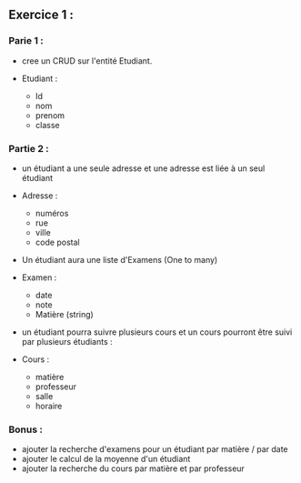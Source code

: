 ## Exercice 1 :

### Parie 1 :

- cree un CRUD sur l'entité Etudiant.

- Etudiant : 
    - Id
    - nom
    - prenom
    - classe


### Partie 2 :

- un étudiant a une seule adresse et une adresse est liée à un seul étudiant
    
- Adresse :
    - numéros
    - rue
    - ville
    - code postal

- Un étudiant aura une liste d'Examens (One to many)
- Examen :
    - date
    - note
    - Matière (string)

- un étudiant pourra suivre plusieurs cours et un cours pourront être suivi par plusieurs étudiants :
- Cours :
    - matière
    - professeur
    - salle
    - horaire


### Bonus : 
- ajouter la recherche d'examens pour un étudiant par matière / par date
- ajouter le calcul de la moyenne d'un étudiant
- ajouter la recherche du cours par matière et par professeur
